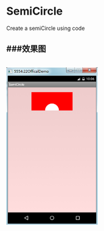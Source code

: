 # SemiCircle
Create a semiCircle using code


###效果图
------------------------------------------------------
<br>
<img src="https://github.com/sunalong/sources/blob/master/semicircle.png" width="240">
